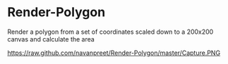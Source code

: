 # Render-Polygon
Render a polygon from a set of coordinates scaled down to a 200x200 canvas and calculate the area

https://raw.github.com/navanpreet/Render-Polygon/master/Capture.PNG

